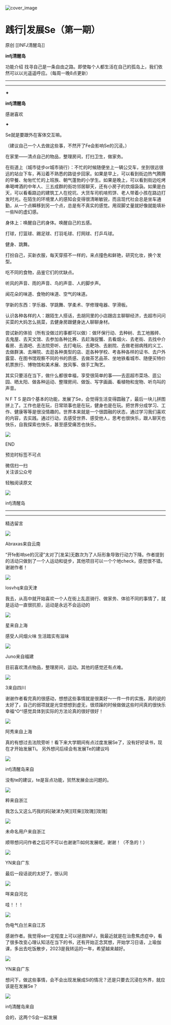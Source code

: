 ![cover_image](https://mmbiz.qlogo.cn/mmbiz_jpg/DZCdtia4bJxo4azZSKRpp2B1Kw3HqGFVlPibIUfomictRWvUPg44Ow715zsbzqX80PwCtLCCYia3WBcSGQa0IibFxqw/0?wx_fmt=jpeg)

#  践行|发展Se（第一期）

原创  [[INFJ清醒岛]]  

**infj清醒岛**



功能介绍  找寻自己是一条自由之路。即使每个人都生活在自己的孤岛上，我们依然可以以光遥遥呼应。（每周一晚8点更新）

__ __

__ _ _

✦

  

**infj清醒岛**

感谢喜欢

✦

  

Se就是要跟外在客体交互嘛。

（建议自己一个人去做这些事，不然开了Fe会影响Se的沉浸。）

在家里——清点自己的物品，整理房间，打扫卫生，做家务。

在街道上（城市徒步or城市骑行）：不忙的时候随便坐上一辆公交车，坐到很远很远的站台下车，再沿着不熟悉的路徒步回家。如果是早上，可以看到街边热气腾腾的早餐、匆匆忙忙的上班族、朝气蓬勃的小学生。如果是晚上，可以看到街边吃烤串喝啤酒的中年人、三五成群的街坊邻居聊天，还有小房子的炊烟袅袅。如果是白天，可以看看路边的建筑工人在挖坑、大货车司机啃煎饼、老人带着小孩在路边打发时光。在陌生的环境里人的感知会变得很清晰敏锐，而且现代社会总是坐车通勤，从一个点瞬移到另一个点，总是有不真实的感觉。用双脚丈量就好像就能填补一些Ni的虚幻感。

身体上：唤醒自己的身体。唤醒自己的五感。

打球，打篮球、踢足球、打羽毛球、打网球、打乒乓球。

健身、跳舞。

打扮自己，买新衣服，每天穿搭不一样的，来点撞色和鲜艳，研究化妆，换个发型。

吃不同的食物，品鉴它们的优缺点。

听风的声音、雨的声音、鸟的声音、人的脚步声。

闻花朵的味道、食物的味道、空气的味道。

学新的东西：学乐器、学跳舞、学柔术、学修理电器、学滑板。

  

认识各种各样的人：跟陌生人搭话，去胡同里的小店跟店主聊聊经济，去超市问问买菜的大妈怎么挑菜，去健身房跟健身达人聊聊身材。

尝试新的体验（所有没做过的事都可以做）：做环保行动、去种树、去工地搬砖、去鬼屋、去天文馆、去参加各种比赛、去赶海捉蟹、去看烟火、去老街、去找中介看房、去酒吧、去法院旁听、去打电玩、去靶场、去剧院、去做老弱病残的义工、去做群演、去禅院、去逛各种类型的店、逛各种学校、考各种各样的证书、去户外露营、在图书馆观察不同的书的质感、去做茶艺品茶、坐地铁看城市、随便买特价机票旅行、博物馆和美术展、放风筝、做手工陶艺。

其实只要活在当下，做什么都很幸福，享受很简单的事——去逛超市菜场、逛公园、晒太阳、做各种运动、整理房间、做饭、写字画画、看植物和宠物、听鸟叫的声音。

N F T S
是四个基本的功能，发展了Se，会觉得生活变得圆融了，最后一块儿拼图拼上了。工作也是在玩，日常琐事也是在玩，健身也是在玩。把世界分成学习、工作、健康等等是很没情趣的。世界本来就是一个很圆融的状态，通过学习我们喜欢的内容，去实践。通过行动，去感受世界、感受他人，思考也很快乐，跟人聊天也快乐，自我探索也快乐，甚至感受痛苦也快乐。

  

![](https://mmbiz.qpic.cn/mmbiz_gif/7FiadXCUBpqt43ySAFleQonQAWQDMwvCPOiaiaFlUYSG8ibicVqc4d5rBa4niaAWr9DmauJ43FCich2gaNDU6PiaKZQf6w/640?wx_fmt=gif)

END  

预览时标签不可点

微信扫一扫  
关注该公众号



轻触阅读原文

![](http://mmbiz.qpic.cn/mmbiz_png/DZCdtia4bJxpcRrqEcIicNn7icChObS1Eqm6u2hlN1LGAHvlMHZg6O2a3A47KdeC6IqvVTuryNZQpDFQ1LX3JvT9w/0?wx_fmt=png)

infj清醒岛







****



****





精选留言

![](http://mmsns.qpic.cn/mmsns/iaxNB5XaibCeLTYWIUGCYm7cS1kFxTx4ibUSEBZJ6VnOdXPDItJ9PaGRg/0)

Abraxas来自云南

“开fe影响se的沉浸”太对了[发呆]无数次为了人际形象导致行动力下降。作者提到的活动只做到了一个人运动和徒步，其他项目可以一个个地check，感觉很不错。谢谢作者！

![](http://mmsns.qpic.cn/mmsns/iaxNB5XaibCeLTYWIUGCYm7cS1kFxTx4ibUSEBZJ6VnOdXPDItJ9PaGRg/0)

losvhq来自天津

我去，从高中就开始喜欢一个人在街上乱逛骑行、做家务、体验不同的事情了，就是运动一直很抗拒，运动是永远不会运动的

![](http://mmsns.qpic.cn/mmsns/iaxNB5XaibCeLTYWIUGCYm7cS1kFxTx4ibUSEBZJ6VnOdXPDItJ9PaGRg/0)

星来自上海

感受人间烟火味 生活踏实有滋味

![](http://mmsns.qpic.cn/mmsns/iaxNB5XaibCeLTYWIUGCYm7cS1kFxTx4ibUSEBZJ6VnOdXPDItJ9PaGRg/0)

Juno来自福建

目前喜欢清点物品，整理房间，运动。其他的感觉还有点难。

![](http://mmsns.qpic.cn/mmsns/iaxNB5XaibCeLTYWIUGCYm7cS1kFxTx4ibUSEBZJ6VnOdXPDItJ9PaGRg/0)

3来自四川

谢谢作者看完真的很感动，想想这些事情就是很美好～一件一件的实施，真的说的太好了，自己的弱项就是光空想想到虚无，很烦躁的时候做做这些时间真的很快乐幸福^O^!感觉具体到实际的方法论真的很好很好！

![](http://mmsns.qpic.cn/mmsns/iaxNB5XaibCeLTYWIUGCYm7cS1kFxTx4ibUSEBZJ6VnOdXPDItJ9PaGRg/0)

阿秀来自上海

真的有想过去法院旁听！看下来大学期间有点过度发展Se了，没有好好读书，现在才开始发展Ti。 另外想问后续会有发展Te的建议吗

![](http://wx.qlogo.cn/mmhead/Q3auHgzwzM4icoibBPppWkMrbLG1lB8KhWHaiaiabBib87BTTdVQC8Cyacg/64)

infj清醒岛来自

没有te的建议，te是盲点功能，贸然发展会出问题的。

![](http://mmsns.qpic.cn/mmsns/iaxNB5XaibCeLTYWIUGCYm7cS1kFxTx4ibUSEBZJ6VnOdXPDItJ9PaGRg/0)

粹来自浙江

我怎么又这么巧我的妈[破涕为笑][旺柴][玫瑰][玫瑰]

![](http://mmsns.qpic.cn/mmsns/iaxNB5XaibCeLTYWIUGCYm7cS1kFxTx4ibUSEBZJ6VnOdXPDItJ9PaGRg/0)

未命名用户来自浙江

顺带想问问作者之后可不可以也谢谢Ti如何发展呢，谢谢！（不急的！）

![](http://mmsns.qpic.cn/mmsns/iaxNB5XaibCeLTYWIUGCYm7cS1kFxTx4ibUSEBZJ6VnOdXPDItJ9PaGRg/0)

YN来自广东

最后一段话说的太好了，很认同

![](http://mmsns.qpic.cn/mmsns/iaxNB5XaibCeLTYWIUGCYm7cS1kFxTx4ibUSEBZJ6VnOdXPDItJ9PaGRg/0)

咩来自河北

哇！！！

![](http://mmsns.qpic.cn/mmsns/iaxNB5XaibCeLTYWIUGCYm7cS1kFxTx4ibUSEBZJ6VnOdXPDItJ9PaGRg/0)

伪电气白兰来自江苏

感谢作者。我觉得se一定程度上可以拯救INFJ，我最近就是在治愈焦虑症中，看了很多改变心理认知活在当下的书，还有开始正念冥想，开始学习日语，上瑜伽课，多出去吃饭散步，2023是我转运的一年，希望越来越好。

![](http://mmsns.qpic.cn/mmsns/iaxNB5XaibCeLTYWIUGCYm7cS1kFxTx4ibUSEBZJ6VnOdXPDItJ9PaGRg/0)

YN来自广东

想问下，做这些事情，会不会出现发展成Si的情况？还是只要去沉浸在外界，就应该是在发展Se？

![](http://wx.qlogo.cn/mmhead/Q3auHgzwzM4icoibBPppWkMrbLG1lB8KhWHaiaiabBib87BTTdVQC8Cyacg/64)

infj清醒岛来自

会的，这两个S会一起发展

